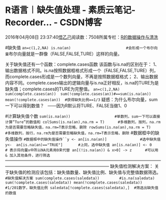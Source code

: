 
# R语言︱缺失值处理 - 素质云笔记-Recorder... - CSDN博客

2016年04月08日 23:37:40[悟乙己](https://me.csdn.net/sinat_26917383)阅读数：7508所属专栏：[R的数据操作与清洗](https://blog.csdn.net/column/details/13587.html)




\#缺失值
`an=c(1,2,NA)
is.na(an)                         #会形成一个布尔向量`布尔向量就是一群像（FALSE,FALSE,TURE）这样的向量。

关于缺失值还有一个函数：complete.cases函数
该函数与is.na的区别在于：
1、输出数据格式不同。is.na按照数据框格式形成一个（FALSE,FALSE,TURE）列，而complete.cases形成是一个数列向量，不再是按照数据框格式；
2、输出数据内容不同。complete.cases输出的逻辑向量与is.na正好相反，is.na的TURE为是缺失值；complete.cases的TURE为完整值。
`an=c(1,2,NA)
sum(complete.cases(an)) 
sum(!complete.cases(an))#==sum(is.na(an))
mean(!complete.cases(an))  #获得缺失比例==1/3`
疑惑：为什么布尔向量，sum一下可以得到数值？   ——因为R默认将TURE、FALSE当做1、0

\#计算缺失值个数
`sum(is.na(an))                    #单数列，sum一下可以直接计算“Ture”的数值和
colSums(is.na(an),na.rm = T)      #多维数列，按列，na.rm为是否需要忽略缺失值，na.rm=T表示忽略，删除
rowSums(is.na(an),na.rm = T)      #多维数列，按行，na.rm为是否需要忽略缺失值，na.rm=T表示忽略，删除`
\#数据框中的缺失值操作
`#数据框中的缺失值操作``y <- an[is.na(an)]               #选中缺失值
y<-  an[is.na(an)=="TRUE"]       #上同，选中缺失值
an[is.na(an)] <- 0               # 表示将向量x中所以NA元素用0来代替
an[(!is.na(an)) & x>0] -> z      #可以用 & 加入其他条件，进行筛选`
————————————————————————————————————————————————————————————
缺失值检测解决方案：
关于缺失值的检测应该包括：缺失值数量、缺失值比例、缺失值与完整值数据筛选。
`#缺失值解决方案
sum(complete.cases(saledata))         #is.na(saledata)
sum(!complete.cases(saledata))
mean(!complete.cases(saledata))       #1/201数字，缺失值比例
saledata[!complete.cases(saledata),]  #筛选出缺失值的数值`


